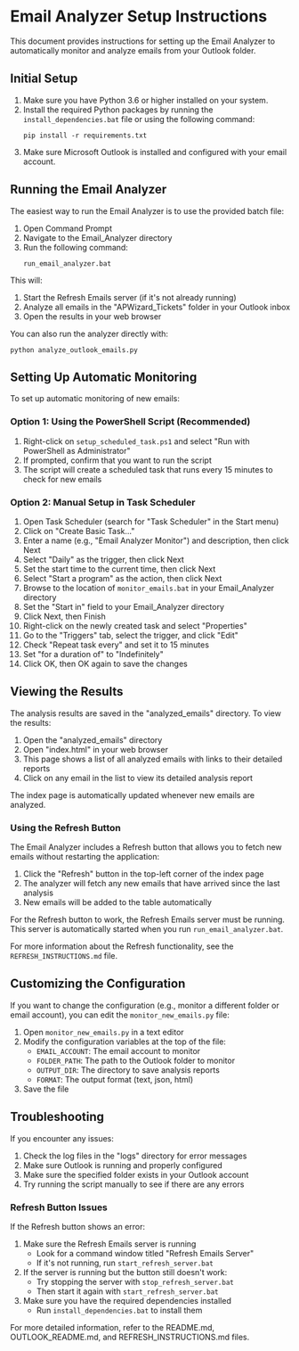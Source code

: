 # Email Analyzer Setup Instructions

This document provides instructions for setting up the Email Analyzer to automatically monitor and analyze emails from your Outlook folder.

## Initial Setup

1. Make sure you have Python 3.6 or higher installed on your system.
2. Install the required Python packages by running the `install_dependencies.bat` file or using the following command:
   ```
   pip install -r requirements.txt
   ```
3. Make sure Microsoft Outlook is installed and configured with your email account.

## Running the Email Analyzer

The easiest way to run the Email Analyzer is to use the provided batch file:

1. Open Command Prompt
2. Navigate to the Email_Analyzer directory
3. Run the following command:
   ```
   run_email_analyzer.bat
   ```

This will:
1. Start the Refresh Emails server (if it's not already running)
2. Analyze all emails in the "APWizard_Tickets" folder in your Outlook inbox
3. Open the results in your web browser

You can also run the analyzer directly with:
```
python analyze_outlook_emails.py
```

## Setting Up Automatic Monitoring

To set up automatic monitoring of new emails:

### Option 1: Using the PowerShell Script (Recommended)

1. Right-click on `setup_scheduled_task.ps1` and select "Run with PowerShell as Administrator"
2. If prompted, confirm that you want to run the script
3. The script will create a scheduled task that runs every 15 minutes to check for new emails

### Option 2: Manual Setup in Task Scheduler

1. Open Task Scheduler (search for "Task Scheduler" in the Start menu)
2. Click on "Create Basic Task..."
3. Enter a name (e.g., "Email Analyzer Monitor") and description, then click Next
4. Select "Daily" as the trigger, then click Next
5. Set the start time to the current time, then click Next
6. Select "Start a program" as the action, then click Next
7. Browse to the location of `monitor_emails.bat` in your Email_Analyzer directory
8. Set the "Start in" field to your Email_Analyzer directory
9. Click Next, then Finish
10. Right-click on the newly created task and select "Properties"
11. Go to the "Triggers" tab, select the trigger, and click "Edit"
12. Check "Repeat task every" and set it to 15 minutes
13. Set "for a duration of" to "Indefinitely"
14. Click OK, then OK again to save the changes

## Viewing the Results

The analysis results are saved in the "analyzed_emails" directory. To view the results:

1. Open the "analyzed_emails" directory
2. Open "index.html" in your web browser
3. This page shows a list of all analyzed emails with links to their detailed reports
4. Click on any email in the list to view its detailed analysis report

The index page is automatically updated whenever new emails are analyzed.

### Using the Refresh Button

The Email Analyzer includes a Refresh button that allows you to fetch new emails without restarting the application:

1. Click the "Refresh" button in the top-left corner of the index page
2. The analyzer will fetch any new emails that have arrived since the last analysis
3. New emails will be added to the table automatically

For the Refresh button to work, the Refresh Emails server must be running. This server is automatically started when you run `run_email_analyzer.bat`.

For more information about the Refresh functionality, see the `REFRESH_INSTRUCTIONS.md` file.

## Customizing the Configuration

If you want to change the configuration (e.g., monitor a different folder or email account), you can edit the `monitor_new_emails.py` file:

1. Open `monitor_new_emails.py` in a text editor
2. Modify the configuration variables at the top of the file:
   - `EMAIL_ACCOUNT`: The email account to monitor
   - `FOLDER_PATH`: The path to the Outlook folder to monitor
   - `OUTPUT_DIR`: The directory to save analysis reports
   - `FORMAT`: The output format (text, json, html)
3. Save the file

## Troubleshooting

If you encounter any issues:

1. Check the log files in the "logs" directory for error messages
2. Make sure Outlook is running and properly configured
3. Make sure the specified folder exists in your Outlook account
4. Try running the script manually to see if there are any errors

### Refresh Button Issues

If the Refresh button shows an error:

1. Make sure the Refresh Emails server is running
   - Look for a command window titled "Refresh Emails Server"
   - If it's not running, run `start_refresh_server.bat`
2. If the server is running but the button still doesn't work:
   - Try stopping the server with `stop_refresh_server.bat`
   - Then start it again with `start_refresh_server.bat`
3. Make sure you have the required dependencies installed
   - Run `install_dependencies.bat` to install them

For more detailed information, refer to the README.md, OUTLOOK_README.md, and REFRESH_INSTRUCTIONS.md files.

